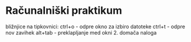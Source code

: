 # Računalniški praktikum
bližnjice na tipkovnici:
ctrl+o - odpre okno za izbiro datoteke
ctrl+t - odpre nov zavihek
alt+tab - preklapljanje med okni
2. domača naloga 
